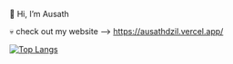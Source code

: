 👋 Hi, I’m Ausath

💀 check out my website --> https://ausathdzil.vercel.app/

[![Top Langs](https://github-readme-stats.vercel.app/api/top-langs/?username=ausathdzil&theme=dark)](https://github.com/ausathdzil/)

<!---
ausathdzil/ausathdzil is a ✨ special ✨ repository because its `README.md` (this file) appears on your GitHub profile.
You can click the Preview link to take a look at your changes.
--->
